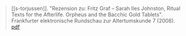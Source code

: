 > [[s-torjussen]]. "Rezension zu: Fritz Graf – Sarah Iles Johnston, Ritual Texts for the Afterlife. Orpheus and the Bacchic Gold Tablets". Frankfurter elektronische Rundschau zur Altertumskunde 7 (2008). [pdf](a/s-torjussen2008b.pdf)